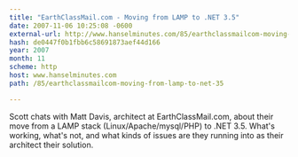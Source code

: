 ```yaml
---
title: "EarthClassMail.com - Moving from LAMP to .NET 3.5"
date: 2007-11-06 10:25:08 -0600
external-url: http://www.hanselminutes.com/85/earthclassmailcom-moving-from-lamp-to-net-35
hash: de0447f0b1fbb6c58691873aef44d166
year: 2007
month: 11
scheme: http
host: www.hanselminutes.com
path: /85/earthclassmailcom-moving-from-lamp-to-net-35

---
```


Scott chats with Matt Davis, architect at EarthClassMail.com, about their move from a LAMP stack (Linux/Apache/mysql/PHP) to .NET 3.5. What's working, what's not, and what kinds of issues are they running into as their architect their solution.
